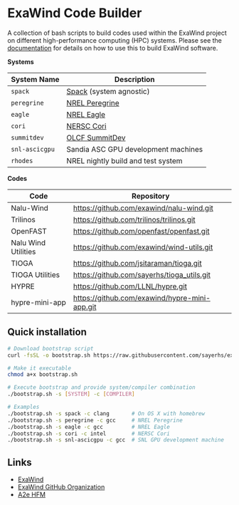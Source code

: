 # ExaWind Code Builder

A collection of bash scripts to build codes used within the ExaWind project on
different high-performance computing (HPC) systems. Please see the
[documentation](https://exawind-builder.readthedocs.io/en/latest/index.html) for
details on how to use this to build ExaWind software.

**Systems**

|System Name       |  Description
|----------------- |  --------------------------------------------------------------------------------------------|
|`spack`         |   [Spack](https:://github.com/LLNL/spack) (system agnostic)                                |
|`peregrine`     |   [NREL Peregrine](https://www.nrel.gov/hpc/peregrine-system.html)                         |
|`eagle`         |   [NREL Eagle](https://www.nrel.gov/hpc/eagle-system.html)                                 |
|`cori`          |   [NERSC Cori](http://www.nersc.gov/users/computational-systems/cori/)                     |
|`summitdev`     |   [OLCF SummitDev](https://www.olcf.ornl.gov/olcf-resources/compute-systems/summit/)      |
|`snl-ascicgpu`  |   Sandia ASC GPU development machines                                                        |
|`rhodes`        |   NREL nightly build and test system                                                         |

**Codes**

Code                 |  Repository
-------------------- |  -------------------------------------------------
Nalu-Wind            |  https://github.com/exawind/nalu-wind.git
Trilinos             |  https://github.com/trilinos/trilinos.git
OpenFAST             |  https://github.com/openfast/openfast.git
Nalu Wind Utilities  |  https://github.com/exawind/wind-utils.git
TIOGA                |  https://github.com/jsitaraman/tioga.git
TIOGA Utilities      |  https://github.com/sayerhs/tioga_utils.git
HYPRE                |  https://github.com/LLNL/hypre.git
hypre-mini-app       |  https://github.com/exawind/hypre-mini-app.git

## Quick installation 

```bash
# Download bootstrap script
curl -fsSL -o bootstrap.sh https://raw.githubusercontent.com/sayerhs/exawind-builder/master/bootstrap.sh

# Make it executable
chmod a+x bootstrap.sh

# Execute bootstrap and provide system/compiler combination
./bootstrap.sh -s [SYSTEM] -c [COMPILER]

# Examples
./bootstrap.sh -s spack -c clang       # On OS X with homebrew
./bootstrap.sh -s peregrine -c gcc     # NREL Peregrine
./bootstrap.sh -s eagle -c gcc         # NREL Eagle
./bootstrap.sh -s cori -c intel        # NERSC Cori
./bootstrap.sh -s snl-ascicgpu -c gcc  # SNL GPU development machine
```

## Links 

- [ExaWind](https://www.exawind.org)
- [ExaWind GitHub Organization](https://github.com/exawind)
- [A2e HFM](https://a2e.energy.gov/about/hfm)
